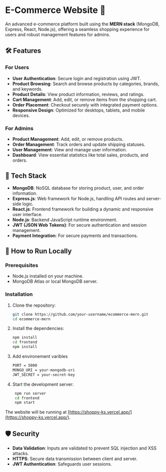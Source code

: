 # E-Commerce Website 🛒

An advanced e-commerce platform built using the **MERN stack** (MongoDB, Express, React, Node.js), offering a seamless shopping experience for users and robust management features for admins.

## 🛠️ Features

### For Users
- **User Authentication**: Secure login and registration using JWT.
- **Product Browsing**: Search and browse products by categories, brands, and keywords.
- **Product Details**: View product information, reviews, and ratings.
- **Cart Management**: Add, edit, or remove items from the shopping cart.
- **Order Placement**: Checkout securely with integrated payment options.
- **Responsive Design**: Optimized for desktops, tablets, and mobile devices.

### For Admins
- **Product Management**: Add, edit, or remove products.
- **Order Management**: Track orders and update shipping statuses.
- **User Management**: View and manage user information.
- **Dashboard**: View essential statistics like total sales, products, and orders.

## 🔧 Tech Stack

- **MongoDB**: NoSQL database for storing product, user, and order information.
- **Express.js**: Web framework for Node.js, handling API routes and server-side logic.
- **React.js**: Frontend framework for building a dynamic and responsive user interface.
- **Node.js**: Backend JavaScript runtime environment.
- **JWT (JSON Web Tokens)**: For secure authentication and session management.
- **Payment Integration**: For secure payments and transactions.

## 🚀 How to Run Locally

### Prerequisites
- Node.js installed on your machine.
- MongoDB Atlas or local MongoDB server.

### Installation

1. Clone the repository:
   ```bash
   git clone https://github.com/your-username/ecommerce-mern.git
   cd ecommerce-mern

2. Install the dependencies:
    ```bash
    npm install
    cd frontend
    npm install
3. Add environement varibles
    ```bash
    PORT = 5000
    MONGO_URI = your-mongodb-uri
    JWT_SECRET = your-secret-key
3. Start the development server:
   ```bash
    npm run server
    cd frontend
    npm start

The website will be running at [https://shoppy-ks.vercel.app/](https://shoppy-ks.vercel.app/).

## 🛡️ Security

- **Data Validation**: Inputs are validated to prevent SQL injection and XSS attacks.
- **HTTPS**: Secure data transmission between client and server.
- **JWT Authentication**: Safeguards user sessions.
